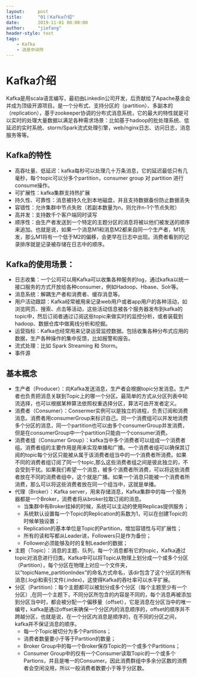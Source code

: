 ```yaml
---
layout:     post
title:      "01丨Kafka介绍"
date:       2019-11-01 00:00:00
author:     "jiefang"
header-style: text
tags:
    - Kafka
    - 消息中间件
---
```

# Kafka介绍
Kafka是用scala语言编写，最初由Linkedin公司开发，后贡献给了Apache基金会并成为顶级开源项目。是一个分布式、支持分区的（partition）、多副本的（replication），基于zookeeper协调的分布式消息系统，它的最大的特性就是可以实时的处理大量数据以满足各种需求场景：比如基于hadoop的批处理系统、低延迟的实时系统、storm/Spark流式处理引擎，web/nginx日志、访问日志，消息服务等等。
## Kafka的特性
- 高吞吐量、低延迟：kafka每秒可以处理几十万条消息，它的延迟最低只有几毫秒，每个topic可以分多个partition，consumer group 对 partition 进行consume操作。
- 可扩展性：kafka集群支持热扩展
- 持久性、可靠性：消息被持久化到本地磁盘，并且支持数据备份防止数据丢失
- 容错性：允许集群中节点失败（若副本数量为n，则允许n-1个节点失败）
- 高并发：支持数千个客户端同时读写
- 顺序性：由生产者发送到一个特定的主题分区的消息将被以他们被发送的顺序来追加。也就是说，如果一个消息M1和消息M2都来自同一个生产者，M1先发，那么M1将有一个低于M2的偏移，会更早在日志中出现。消费者看到的记录排序就是记录被存储在日志中的顺序。

## Kafka的使用场景：
- 日志收集：一个公司可以用Kafka可以收集各种服务的log，通过kafka以统一接口服务的方式开放给各种consumer，例如Hadoop、Hbase、Solr等。
- 消息系统：解耦生产者和消费者、缓存消息等。
- 用户活动跟踪：Kafka经常被用来记录web用户或者app用户的各种活动，如浏览网页、搜索、点击等活动，这些活动信息被各个服务器发布到kafka的topic中，然后订阅者通过订阅这些topic来做实时的监控分析，或者装载到hadoop、数据仓库中做离线分析和挖掘。
- 运营指标：Kafka也经常用来记录运营监控数据。包括收集各种分布式应用的数据，生产各种操作的集中反馈，比如报警和报告。
- 流式处理：比如 Spark Streaming 和 Storm。
- 事件源


## 基本概念
- 生产者（Producer）：向Kafka发送消息，生产者会根据topic分发消息。生产者也负责把消息关联到Topic上的哪一个分区。最简单的方式从分区列表中轮流选择，也可以根据某种算法依照权重选择分区，算法可由开发者定义。
- 消费者（Consumer）：Consermer实例可以是独立的进程，负责订阅和消费消息。消费者用consumerGroup来标识自己。同一个消费组可以并发地消费多个分区的消息，同一个partition也可以由多个consumerGroup并发消费，但是在consumerGroup中一个partition只能由一个consumer消费。
- 消费者组（Consumer Group）：kafka当中多个消费者可以组成一个消费者组。消费者组的主要作用是用来实现单播和广播。一个消费者组可以确保其订阅的topic每个分区只能被从属于该消费者组当中的一个消费者所消费。如果不同的消费者组订阅了同一个topic,那么这些消费者组之间是彼此独立的，不会受到干扰。如果我们希望一个消息，被多个消费者所消费，可以将这些消费者放在不同的消费者组中，这个就是广播。如果一个消息只能被一个消费者所消费，那么可以将这些消费者放在同一个组当中，这就是单播。
- 代理（Broker）：Kafka server，用来存储消息，Kafka集群中的每一个服务器都是一个Broker，消费者将从broker拉取订阅的消息。
    - 当集群中有Broker挂掉的时候，系统可以主动的使用Replicas提供服务；
    - 系统默认设置每一个Topic的Replication的系数为1，可以在创建Topic的时候单独设置；
    - Replication的基本单位是Topic的Partition，增加容错性与可扩展性；
    - 所有的读和写都从Leader进，Followers只是作为备份；
    - Follower必须能够及时的复制Leader的数据；
- 主题（Topic）：消息的主题、队列，每一个消息都有它的topic，Kafka通过topic对消息进行归类。Kafka中可以将Topic从物理上划分成一个或多个分区（Partition），每个分区在物理上对应一个文件夹，以”topicName_partitionIndex”的命名方式命名，该dir包含了这个分区的所有消息(.log)和索引文件(.index)，这使得Kafka的吞吐率可以水平扩展。
- 分区（Partition）：每个主题都可以被划分成多个分区（每个主题至少有一个分区）,在同一个主题下，不同分区所包含的内容是不同的，每个消息再被添加到分区当中时，都会被分配一个偏移量（offset），它是消息在分区当中的唯一编号，kafka是通过offset来确保一个分区内的消息顺序的，offset的顺序并不跨越分区，也就是说，在一个分区内消息是顺序的，在不同的分区之间，kafka并不保证消息的顺序。
    - 每一个Topic被切分为多个Partitions；
    - 消费者数量要小于等于Partition的数量；
    - Broker Group中的每一个Broker保存Topic的一个或多个Partitions；
    - Consumer Group中的仅有一个Consumer读取Topic的一个或多个Partions，并且是唯一的Consumer。因此消费群组中多余分区数的消费者会空闲没用，所以一般消费者数要小于等于分区数。


